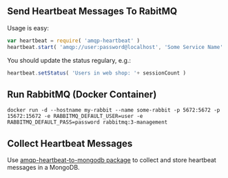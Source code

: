 ## Send Heartbeat Messages To RabitMQ

Usage is easy:

```javascript
var heartbeat = require( 'amqp-heartbeat' )
heartbeat.start( 'amqp://user:password@localhost', 'Some Service Name' )
```
 
You should update the status regulary, e.g.:

```javascript
heartbeat.setStatus( 'Users in web shop: '+ sessionCount )
```


## Run RabbitMQ (Docker Container)

    docker run -d --hostname my-rabbit --name some-rabbit -p 5672:5672 -p 15672:15672 -e RABBITMQ_DEFAULT_USER=user -e RABBITMQ_DEFAULT_PASS=password rabbitmq:3-management
    
## Collect Heartbeat Messages

Use [amqp-heartbeat-to-mongodb package](https://www.npmjs.com/package/amqp-heartbeat-to-mongodb) 
to collect and store heartbeat messages in a MongoDB. 
 